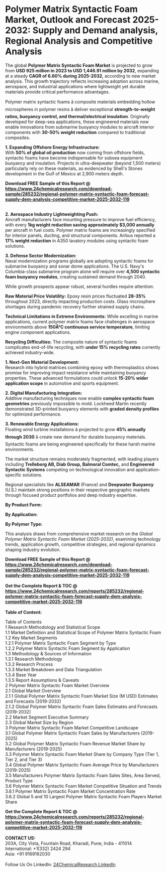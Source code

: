 <h1>Polymer Matrix Syntactic Foam Market, Outlook and Forecast 2025-2032: Supply and Demand analysis, Regional Analysis and Competitive Analysis</h1><p>The global <strong>Polymer Matrix Syntactic Foam Market</strong> is projected to grow from <strong>USD 925 million in 2023 to USD 1,446.91 million by 2032</strong>, expanding at a steady <strong>CAGR of 6.60% during 2025-2032</strong>, according to new market analysis. This growth trajectory reflects increasing adoption across marine, aerospace, and industrial applications where lightweight yet durable materials provide critical performance advantages.</p><p>Polymer matrix syntactic foams â composite materials embedding hollow microspheres in polymer resins â deliver exceptional <strong>strength-to-weight ratios, buoyancy control, and thermal/electrical insulation</strong>. Originally developed for deep-sea applications, these engineered materials now enable innovations from submarine buoyancy modules to aircraft interior components with <strong>30-50% weight reduction</strong> compared to traditional composites.</p><p><strong>1. Expanding Offshore Energy Infrastructure:</strong><br>
With <strong>50% of global oil production</strong> now coming from offshore fields, syntactic foams have become indispensable for subsea equipment buoyancy and insulation. Projects in ultra-deepwater (beyond 1,500 meters) particularly rely on these materials, as evidenced by Shell's Stones development in the Gulf of Mexico at 2,900 meters depth.</p><div><b>Download FREE Sample of this Report @ 
            <a href="https://www.24chemicalresearch.com/download-sample/285232/regional-polymer-matrix-syntactic-foam-forecast-supply-dem-analysis-competitive-market-2025-2032-119">
            https://www.24chemicalresearch.com/download-sample/285232/regional-polymer-matrix-syntactic-foam-forecast-supply-dem-analysis-competitive-market-2025-2032-119</a></b></div><br><p><strong>2. Aerospace Industry Lightweighting Push:</strong><br>
Aircraft manufacturers face mounting pressure to improve fuel efficiency, with every <strong>1kg weight reduction saving approximately $3,000 annually</strong> per aircraft in fuel costs. Polymer matrix foams are increasingly specified for interior panels, ducting, and structural components. Airbus reported a <strong>17% weight reduction</strong> in A350 lavatory modules using syntactic foam solutions.</p><p><strong>3. Defense Sector Modernization:</strong><br>
Naval modernization programs globally are adopting syntactic foams for submarine buoyancy and sonar dome applications. The U.S. Navy's Columbia-class submarine program alone will require over <strong>4,500 syntactic foam buoyancy modules</strong>, creating sustained demand through 2040.</p><p>While growth prospects appear robust, several hurdles require attention:</p><p><strong>Raw Material Price Volatility:</strong> Epoxy resin prices fluctuated <strong>28-35%</strong> throughout 2023, directly impacting production costs. Glass microsphere shortages during pandemic recovery further strained supply chains.</p><p><strong>Technical Limitations in Extreme Environments:</strong> While excelling in marine applications, current polymer matrix foams face challenges in aerospace environments above <strong>150Â°C continuous service temperature</strong>, limiting engine component applications.</p><p><strong>Recycling Difficulties:</strong> The composite nature of syntactic foams complicates end-of-life recycling, with <strong>under 15% recycling rates</strong> currently achieved industry-wide.</p><p><strong>1. Next-Gen Material Development:</strong><br>
Research into hybrid matrices combining epoxy with thermoplastics shows promise for improving impact resistance while maintaining buoyancy properties. These advanced formulations could unlock <strong>15-20% wider application scope</strong> in automotive and sports equipment.</p><p><strong>2. Digital Manufacturing Integration:</strong><br>
Additive manufacturing techniques now enable <strong>complex syntactic foam geometries</strong> previously impossible to mold. Lockheed Martin recently demonstrated 3D-printed buoyancy elements with <strong>graded density profiles</strong> for optimized performance.</p><p><strong>3. Renewable Energy Applications:</strong><br>
Floating wind turbine installations â projected to grow <strong>45% annually through 2030</strong> â create new demand for durable buoyancy materials. Syntactic foams are being engineered specifically for these harsh marine environments.</p><p>The market structure remains moderately fragmented, with leading players including <strong>Trelleborg AB, Diab Group, Balmoral Comtec,</strong> and <strong>Engineered Syntactic Systems</strong> competing on technological innovation and application-specific solutions.</p><p>Regional specialists like <strong>ALSEAMAR</strong> (France) and <strong>Deepwater Buoyancy</strong> (U.S.) maintain strong positions in their respective geographic markets through focused product portfolios and deep industry expertise.</p><p><strong>By Product Form:</strong></p><p><strong>By Application:</strong></p><p><strong>By Polymer Type:</strong></p><p>This analysis draws from comprehensive market research on the <em>Global Polymer Matrix Syntactic Foam Market (2025-2032)</em>, examining technology trends, application growth, competitive strategies, and regional dynamics shaping industry evolution.</p><div><b>Download FREE Sample of this Report @ 
            <a href="https://www.24chemicalresearch.com/download-sample/285232/regional-polymer-matrix-syntactic-foam-forecast-supply-dem-analysis-competitive-market-2025-2032-119">
            https://www.24chemicalresearch.com/download-sample/285232/regional-polymer-matrix-syntactic-foam-forecast-supply-dem-analysis-competitive-market-2025-2032-119</a></b></div><br><div><b>Get the Complete Report & TOC @ 
            <a href="https://www.24chemicalresearch.com/reports/285232/regional-polymer-matrix-syntactic-foam-forecast-supply-dem-analysis-competitive-market-2025-2032-119">
            https://www.24chemicalresearch.com/reports/285232/regional-polymer-matrix-syntactic-foam-forecast-supply-dem-analysis-competitive-market-2025-2032-119</a></b></div><br>
            <b>Table of Content:</b><p>Table of Contents<br />
1 Research Methodology and Statistical Scope<br />
1.1 Market Definition and Statistical Scope of Polymer Matrix Syntactic Foam<br />
1.2 Key Market Segments<br />
1.2.1 Polymer Matrix Syntactic Foam Segment by Type<br />
1.2.2 Polymer Matrix Syntactic Foam Segment by Application<br />
1.3 Methodology & Sources of Information<br />
1.3.1 Research Methodology<br />
1.3.2 Research Process<br />
1.3.3 Market Breakdown and Data Triangulation<br />
1.3.4 Base Year<br />
1.3.5 Report Assumptions & Caveats<br />
2 Polymer Matrix Syntactic Foam Market Overview<br />
2.1 Global Market Overview<br />
2.1.1 Global Polymer Matrix Syntactic Foam Market Size (M USD) Estimates and Forecasts (2019-2032)<br />
2.1.2 Global Polymer Matrix Syntactic Foam Sales Estimates and Forecasts (2019-2032)<br />
2.2 Market Segment Executive Summary<br />
2.3 Global Market Size by Region<br />
3 Polymer Matrix Syntactic Foam Market Competitive Landscape<br />
3.1 Global Polymer Matrix Syntactic Foam Sales by Manufacturers (2019-2025)<br />
3.2 Global Polymer Matrix Syntactic Foam Revenue Market Share by Manufacturers (2019-2025)<br />
3.3 Polymer Matrix Syntactic Foam Market Share by Company Type (Tier 1, Tier 2, and Tier 3)<br />
3.4 Global Polymer Matrix Syntactic Foam Average Price by Manufacturers (2019-2025)<br />
3.5 Manufacturers Polymer Matrix Syntactic Foam Sales Sites, Area Served, Product Type<br />
3.6 Polymer Matrix Syntactic Foam Market Competitive Situation and Trends<br />
3.6.1 Polymer Matrix Syntactic Foam Market Concentration Rate<br />
3.6.2 Global 5 and 10 Largest Polymer Matrix Syntactic Foam Players Market Share </p><div><b>Get the Complete Report & TOC @ 
            <a href="https://www.24chemicalresearch.com/reports/285232/regional-polymer-matrix-syntactic-foam-forecast-supply-dem-analysis-competitive-market-2025-2032-119">
            https://www.24chemicalresearch.com/reports/285232/regional-polymer-matrix-syntactic-foam-forecast-supply-dem-analysis-competitive-market-2025-2032-119</a></b></div><br><b>CONTACT US:</b><br>
            203A, City Vista, Fountain Road, Kharadi, Pune, India - 411014<br>
            International: +1(332) 2424 294<br>
            Asia: +91 9169162030 <br><br>
            Follow Us On LinkedIn: <a href="https://www.linkedin.com/company/24chemicalresearch/">24ChemicalResearch LinkedIn</a>